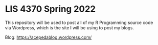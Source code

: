 # LIS 4370 Spring 2022

This repository will be used to post all of my R Programming source code via Wordpress, which is the site I will be using to post my blogs.

Blog: https://acepedablog.wordpress.com/
